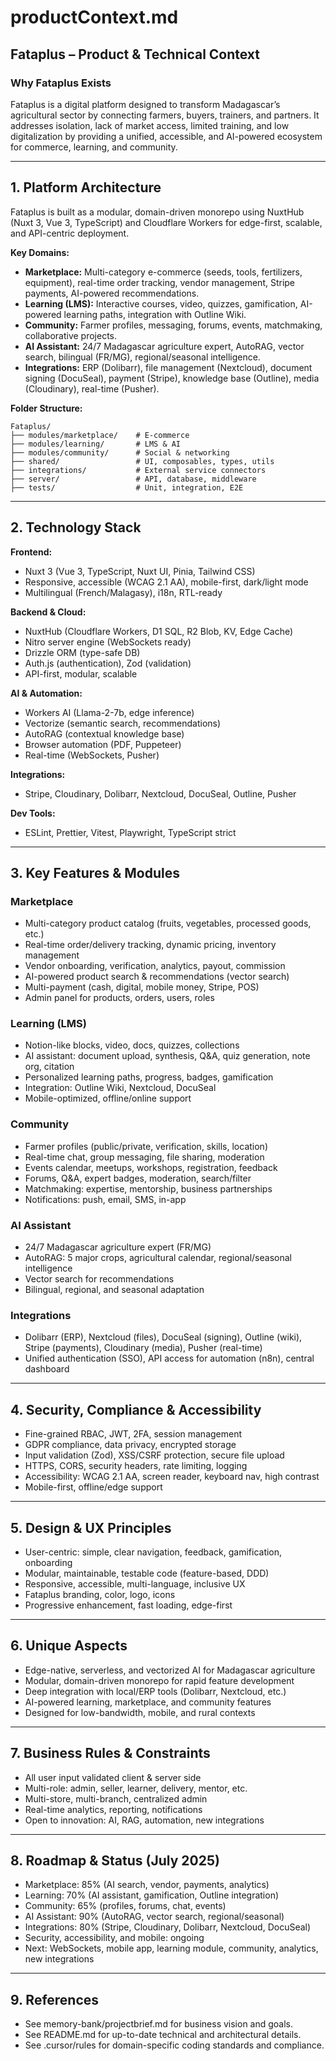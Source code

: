 # productContext.md

## Fataplus – Product & Technical Context

### Why Fataplus Exists

Fataplus is a digital platform designed to transform Madagascar’s agricultural sector by connecting farmers, buyers, trainers, and partners. It addresses isolation, lack of market access, limited training, and low digitalization by providing a unified, accessible, and AI-powered ecosystem for commerce, learning, and community.

---

## 1. Platform Architecture

Fataplus is built as a modular, domain-driven monorepo using NuxtHub (Nuxt 3, Vue 3, TypeScript) and Cloudflare Workers for edge-first, scalable, and API-centric deployment.

**Key Domains:**
- **Marketplace:** Multi-category e-commerce (seeds, tools, fertilizers, equipment), real-time order tracking, vendor management, Stripe payments, AI-powered recommendations.
- **Learning (LMS):** Interactive courses, video, quizzes, gamification, AI-powered learning paths, integration with Outline Wiki.
- **Community:** Farmer profiles, messaging, forums, events, matchmaking, collaborative projects.
- **AI Assistant:** 24/7 Madagascar agriculture expert, AutoRAG, vector search, bilingual (FR/MG), regional/seasonal intelligence.
- **Integrations:** ERP (Dolibarr), file management (Nextcloud), document signing (DocuSeal), payment (Stripe), knowledge base (Outline), media (Cloudinary), real-time (Pusher).

**Folder Structure:**
```
Fataplus/
├── modules/marketplace/    # E-commerce
├── modules/learning/       # LMS & AI
├── modules/community/      # Social & networking
├── shared/                 # UI, composables, types, utils
├── integrations/           # External service connectors
├── server/                 # API, database, middleware
├── tests/                  # Unit, integration, E2E
```

---

## 2. Technology Stack

**Frontend:**
- Nuxt 3 (Vue 3, TypeScript, Nuxt UI, Pinia, Tailwind CSS)
- Responsive, accessible (WCAG 2.1 AA), mobile-first, dark/light mode
- Multilingual (French/Malagasy), i18n, RTL-ready

**Backend & Cloud:**
- NuxtHub (Cloudflare Workers, D1 SQL, R2 Blob, KV, Edge Cache)
- Nitro server engine (WebSockets ready)
- Drizzle ORM (type-safe DB)
- Auth.js (authentication), Zod (validation)
- API-first, modular, scalable

**AI & Automation:**
- Workers AI (Llama-2-7b, edge inference)
- Vectorize (semantic search, recommendations)
- AutoRAG (contextual knowledge base)
- Browser automation (PDF, Puppeteer)
- Real-time (WebSockets, Pusher)

**Integrations:**
- Stripe, Cloudinary, Dolibarr, Nextcloud, DocuSeal, Outline, Pusher

**Dev Tools:**
- ESLint, Prettier, Vitest, Playwright, TypeScript strict

---

## 3. Key Features & Modules

### Marketplace
- Multi-category product catalog (fruits, vegetables, processed goods, etc.)
- Real-time order/delivery tracking, dynamic pricing, inventory management
- Vendor onboarding, verification, analytics, payout, commission
- AI-powered product search & recommendations (vector search)
- Multi-payment (cash, digital, mobile money, Stripe, POS)
- Admin panel for products, orders, users, roles

### Learning (LMS)
- Notion-like blocks, video, docs, quizzes, collections
- AI assistant: document upload, synthesis, Q&A, quiz generation, note org, citation
- Personalized learning paths, progress, badges, gamification
- Integration: Outline Wiki, Nextcloud, DocuSeal
- Mobile-optimized, offline/online support

### Community
- Farmer profiles (public/private, verification, skills, location)
- Real-time chat, group messaging, file sharing, moderation
- Events calendar, meetups, workshops, registration, feedback
- Forums, Q&A, expert badges, moderation, search/filter
- Matchmaking: expertise, mentorship, business partnerships
- Notifications: push, email, SMS, in-app

### AI Assistant
- 24/7 Madagascar agriculture expert (FR/MG)
- AutoRAG: 5 major crops, agricultural calendar, regional/seasonal intelligence
- Vector search for recommendations
- Bilingual, regional, and seasonal adaptation

### Integrations
- Dolibarr (ERP), Nextcloud (files), DocuSeal (signing), Outline (wiki), Stripe (payments), Cloudinary (media), Pusher (real-time)
- Unified authentication (SSO), API access for automation (n8n), central dashboard

---

## 4. Security, Compliance & Accessibility

- Fine-grained RBAC, JWT, 2FA, session management
- GDPR compliance, data privacy, encrypted storage
- Input validation (Zod), XSS/CSRF protection, secure file upload
- HTTPS, CORS, security headers, rate limiting, logging
- Accessibility: WCAG 2.1 AA, screen reader, keyboard nav, high contrast
- Mobile-first, offline/edge support

---

## 5. Design & UX Principles

- User-centric: simple, clear navigation, feedback, gamification, onboarding
- Modular, maintainable, testable code (feature-based, DDD)
- Responsive, accessible, multi-language, inclusive UX
- Fataplus branding, color, logo, icons
- Progressive enhancement, fast loading, edge-first

---

## 6. Unique Aspects

- Edge-native, serverless, and vectorized AI for Madagascar agriculture
- Modular, domain-driven monorepo for rapid feature development
- Deep integration with local/ERP tools (Dolibarr, Nextcloud, etc.)
- AI-powered learning, marketplace, and community features
- Designed for low-bandwidth, mobile, and rural contexts

---

## 7. Business Rules & Constraints

- All user input validated client & server side
- Multi-role: admin, seller, learner, delivery, mentor, etc.
- Multi-store, multi-branch, centralized admin
- Real-time analytics, reporting, notifications
- Open to innovation: AI, RAG, automation, new integrations

---

## 8. Roadmap & Status (July 2025)

- Marketplace: 85% (AI search, vendor, payments, analytics)
- Learning: 70% (AI assistant, gamification, Outline integration)
- Community: 65% (profiles, forums, chat, events)
- AI Assistant: 90% (AutoRAG, vector search, regional/seasonal)
- Integrations: 80% (Stripe, Cloudinary, Dolibarr, Nextcloud, DocuSeal)
- Security, accessibility, and mobile: ongoing
- Next: WebSockets, mobile app, learning module, community, analytics, new integrations

---

## 9. References

- See memory-bank/projectbrief.md for business vision and goals.
- See README.md for up-to-date technical and architectural details.
- See .cursor/rules for domain-specific coding standards and compliance.
